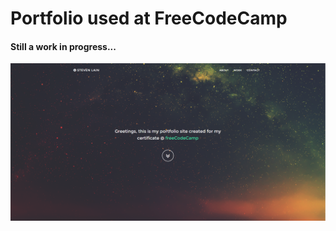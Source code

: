 # Portfolio used at FreeCodeCamp
#### Still a work in progress...

![](https://raw.githubusercontent.com/inkplug/sjlain/gh-pages/img/Capture.PNG)

